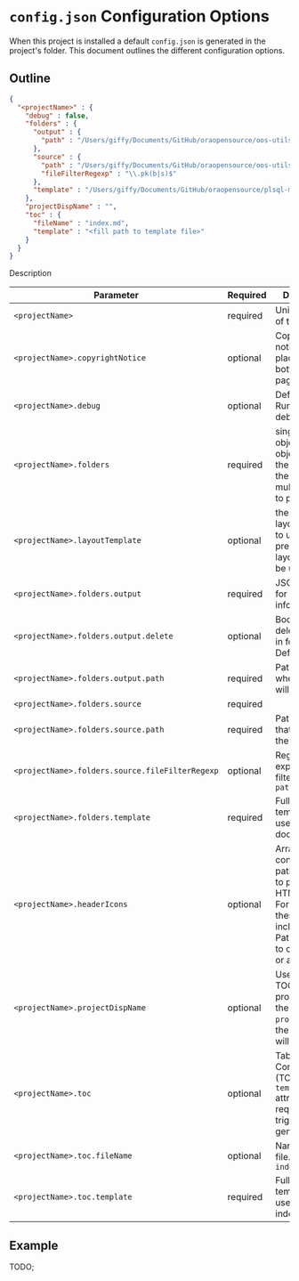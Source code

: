 # `config.json` Configuration Options

When this project is installed a default `config.json` is generated in the project's folder. This document outlines the different configuration options.

## Outline

```json
{
  "<projectName>" : {
    "debug" : false,
    "folders" : {
      "output" : {
        "path" : "/Users/giffy/Documents/GitHub/oraopensource/oos-utils/docs"
      },
      "source" : {
        "path" : "/Users/giffy/Documents/GitHub/oraopensource/oos-utils/source/packages",
        "fileFilterRegexp" : "\\.pk(b|s)$"
      },
      "template" : "/Users/giffy/Documents/GitHub/oraopensource/plsql-md-doc/templates/package.md"
    },
    "projectDispName" : "",
    "toc" : {
      "fileName" : "index.md",
      "template" : "<fill path to template file>"
    }
  }
}
```

Description

Parameter | Required | Description
--- | --- | ---
`<projectName>` | required | Unique name of the project.
`<projectName>.copyrightNotice`| optional | Copyright notice string to place at the bottom of each page
`<projectName>.debug` | optional | Default: `false`. Run app in debug mode.
`<projectName>.folders` | required | single JSON object array of objects. Use the an array if the project has multiple folders to process.
`<projectName>.layoutTemplate` | optional | the HTML layout template to use. If not present built in layout file will be used
`<projectName>.folders.output` | required | JSON object for output information
`<projectName>.folders.output.delete` | optional | Boolean to delete contents in folder. Default `false`.
`<projectName>.folders.output.path` | required | Path to folder where `.md` files will reside.
`<projectName>.folders.source` | required |
`<projectName>.folders.source.path` | required | Path to folder that contains the source files
`<projectName>.folders.source.fileFilterRegexp` | optional | Regular expression to filter files from `paths/src`
`<projectName>.folders.template` | required | Full path to `.md` template file to use for the documentation.
`<projectName>.headerIcons` | optional | Array containing paths to icons to place in the HTML header. For example these could include a logo. Path is relative to output folder or a data URI
`<projectName>.projectDispName` | optional | Used for the TOC. If none provided, then the root `projectName` in the config file will be used.
`<projectName>.toc` | optional | Table Of Contents (TOC) file. The `template` attribute is required to trigger generation.
`<projectName>.toc.fileName` | optional | Name of TOC file. Default `index.md`
`<projectName>.toc.template` | required | Full path to `.md` template file to use for the index


## Example

TODO;
